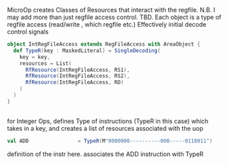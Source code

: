 MicroOp creates Classes of Resources that interact with the regfile. 
N.B. I may add more than just regfile access control. TBD.
Each object is a type of regfile access (read/write , which regfile etc.)
Effectively initial decode control signals


```Scala
object IntRegFileAccess extends RegFileAccess with AreaObject {
  def TypeR(key : MaskedLiteral) = SingleDecoding(
    key = key, 
    resources = List(
      RfResource(IntRegFileAccess, RS1),
      RfResource(IntRegFileAccess, RS2),
      RfResource(IntRegFileAccess, RD)
    )
  )
}
  
```
for Integer Ops, defines Type of instructions (TypeR in this case) which takes in a key, and creates 
a list of resources associated with the uop

```Scala
val ADD                = TypeR(M"0000000----------000-----0110011")
```

definition of the instr here. associates the ADD instruction with TypeR

